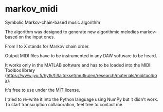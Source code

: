 # markov_midi
Symbolic Markov-chain-based music algorithm

The algorithm was designed to generate new algorithmic melodies markov-based on the input ones.

From I to X stands for Markov chain order.

Output MIDI files have to be instrumented in any DAW software to be heard.

It works only in the MATLAB software and has to be loaded into the MIDI Toolbox library (https://www.jyu.fi/hytk/fi/laitokset/mutku/en/research/materials/miditoolbox).

It's free to use under the MIT license.

I tried to re-write it into the Python language using NumPy but it didn't work. To start transcription collaboration, feel free to contact me.
